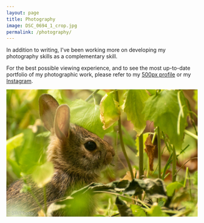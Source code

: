 ```yaml
---
layout: page
title: Photography
image: DSC_0694_1_crop.jpg
permalink: /photography/
---
```

In addition to writing, I've been working more on developing my photography skills as a complementary skill.

For the best possible viewing experience, and to see the most up-to-date portfolio of my photographic work, please refer to my [500px profile](https://500px.com/sarahwelton) or my [Instagram](https://www.instagram.com/sarahcerabellum).

<img src="../img/large/DSC_0062.jpg"/>
